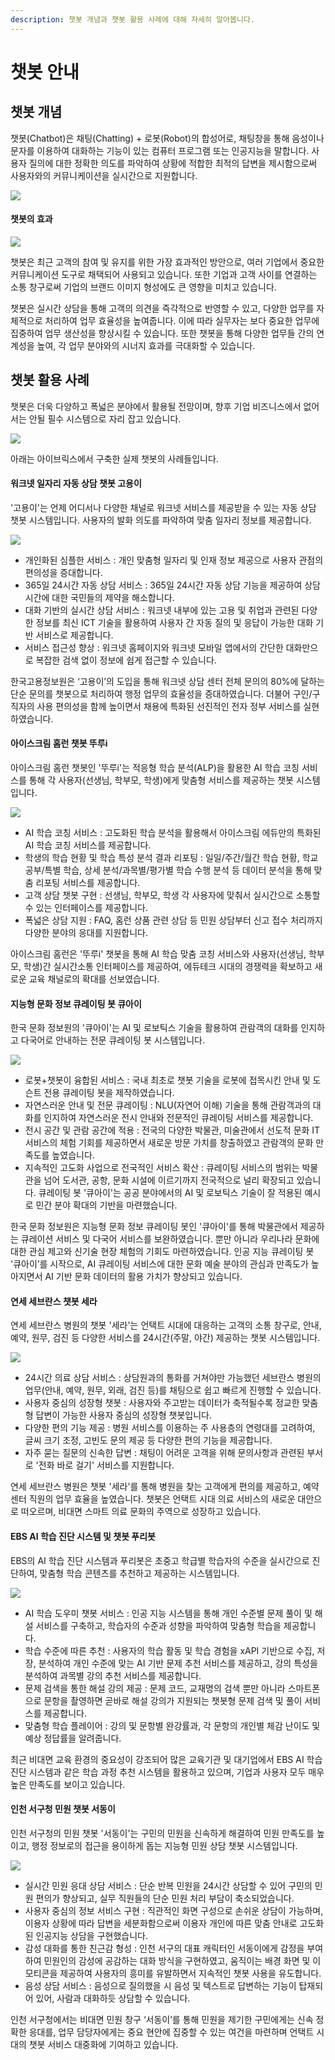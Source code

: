 ```yaml
---
description: 챗봇 개념과 챗봇 활용 사례에 대해 자세히 알아봅니다.
---
```


# 챗봇 안내

## 챗봇 개념

챗봇(Chatbot)은 채팅(Chatting) + 로봇(Robot)의 합성어로, 채팅창을 통해 음성이나 문자를 이용하여 대화하는 기능이 있는 컴퓨터 프로그램 또는 인공지능을 말합니다. 사용자 질의에 대한 정확한 의도를 파악하여 상황에 적합한 최적의 답변을 제시함으로써 사용자와의 커뮤니케이션을 실시간으로 지원합니다.             &#x20;

![](../.gitbook/assets/Animation.gif)

#### 챗봇의 효과                                                                           &#x20;

![](<../.gitbook/assets/챗봇의 효과.png>)

챗봇은 최근 고객의 참여 및 유지를 위한 가장 효과적인 방안으로, 여러 기업에서 중요한 커뮤니케이션 도구로 채택되어 사용되고 있습니다. 또한 기업과 고객 사이를 연결하는 소통 창구로써 기업의 브랜드 이미지 형성에도 큰 영향을 미치고 있습니다.&#x20;

챗봇은 실시간 상담을 통해 고객의 의견을 즉각적으로 반영할 수 있고, 다양한 업무를 자체적으로 처리하여 업무 효율성을 높여줍니다. 이에 따라 실무자는 보다 중요한 업무에 집중하여 업무 생산성을 향상시킬 수 있습니다. 또한 챗봇을 통해 다양한 업무들 간의 연계성을 높여, 각 업무 분야와의 시너지 효과를 극대화할 수 있습니다.



## 챗봇 활용 사례&#x20;

챗봇은 더욱 다양하고 폭넓은 분야에서 활용될 전망이며, 향후 기업 비즈니스에서 없어서는 안될 필수 시스템으로 자리 잡고 있습니다. &#x20;

![](../.gitbook/assets/활용분야.png)

아래는 아이브릭스에서 구축한 실제 챗봇의 사례들입니다.      &#x20;

#### 워크넷 일자리 자동 상담 챗봇 고용이

'고용이'는 언제 어디서나 다양한 채널로 워크넷 서비스를 제공받을 수 있는 자동 상담 챗봇 시스템입니다. 사용자의 발화 의도를 파악하여 맞춤 일자리 정보를 제공합니다.

![](../.gitbook/assets/고용이.png)

* 개인화된 심플한 서비스 : 개인 맞춤형 일자리 및 인재 정보 제공으로 사용자 관점의 편의성을 증대합니다.
* 365일 24시간 자동 상담 서비스 : 365일 24시간 자동 상담 기능을 제공하여 상담 시간에 대한 국민들의 제약을 해소합니다.
* 대화 기반의 실시간 상담 서비스 : 워크넷 내부에 있는 고용 및 취업과 관련된 다양한 정보를 최신 ICT 기술을 활용하여 사용자 간 자동 질의 및 응답이 가능한 대화 기반 서비스로 제공합니다.
* 서비스 접근성 향상 : 워크넷 홈페이지와 워크넷 모바일 앱에서의 간단한 대화만으로 복잡한 검색 없이 정보에 쉽게 접근할 수 있습니다.

한국고용정보원은 ‘고용이’의 도입을 통해 워크넷 상담 센터 전체 문의의 80%에 달하는 단순 문의를 챗봇으로 처리하여 행정 업무의 효율성을 증대하였습니다. 더불어 구인/구직자의 사용 편의성을 함께 높이면서 채용에 특화된 선진적인 전자 정부 서비스를 실현하였습니다.

&#x20; &#x20;

#### 아이스크림 홈런 챗봇 뚜루i

아이스크림 홈런 챗봇인 '뚜루i'는 적응형 학습 분석(ALP)을 활용한 AI 학습 코칭 서비스를 통해 각 사용자(선생님, 학부모, 학생)에게 맞춤형 서비스를 제공하는 챗봇 시스템입니다.&#x20;

![](../.gitbook/assets/아이스크림홈런.png)

* AI 학습 코칭 서비스 : 고도화된 학습 분석을 활용해서 아이스크림 에듀만의 특화된 AI 학습 코칭 서비스를 제공합니다.
* 학생의 학습 현황 및 학습 특성 분석 결과 리포팅 : 일일/주간/월간 학습 현황, 학교 공부/특별 학습, 상세 분석/과목별/평가별 학습 수행 분석 등 데이터 분석을 통해 맞춤 리포팅 서비스를 제공합니다.
* 고객 상담 챗봇 구현 : 선생님, 학부모, 학생 각 사용자에 맞춰서 실시간으로 소통할 수 있는 인터페이스를 제공합니다.
* 폭넓은 상담 지원 : FAQ, 홈런 상품 관련 상담 등 민원 상담부터 신고 접수 처리까지 다양한 분야의 응대를 지원합니다.

아이스크림 홈런은 '뚜루i' 챗봇을 통해 AI 학습 맞춤 코칭 서비스와 사용자(선생님, 학부모, 학생)간 실시간소통 인터페이스를 제공하여, 에듀테크 시대의 경쟁력을 확보하고 새로운 교육 채널로의 확대를 선보였습니다.&#x20;



#### 지능형 문화 정보 큐레이팅 봇 큐아이

한국 문화 정보원의 '큐아이'는 AI 및 로보틱스 기술을 활용하여 관람객의 대화를 인지하고 다국어로 안내하는 전문 큐레이팅 봇 시스템입니다.

![](<../.gitbook/assets/큐아이 (1).png>)

* 로봇+챗봇이 융합된 서비스 : 국내 최초로 챗봇 기술을 로봇에 접목시킨 안내 및 도슨트 전용 큐레이팅 봇을 제작하였습니다.
* 자연스러운 안내 및 전문 큐레이팅 : NLU(자연어 이해) 기술을 통해 관람객과의 대화를 인지하여 자연스러운 전시 안내와 전문적인 큐레이팅 서비스를 제공합니다.
* 전시 공간 및 관람 공간에 적용 : 전국의 다양한 박물관, 미술관에서 선도적 문화 IT 서비스의 체험 기회를 제공하면서 새로운 방문 가치를 창출하였고 관람객의 문화 만족도를 높였습니다.
* 지속적인 고도화 사업으로 전국적인 서비스 확산 : 큐레이팅 서비스의 범위는 박물관을 넘어 도서관, 공항, 문화 시설에 이르기까지 전국적으로 널리 확장되고 있습니다. 큐레이팅 봇 '큐아이'는 공공 분야에서의 AI 및 로보틱스 기술이 잘 적용된 예시로 민간 분야 확대의 기반을 마련했습니다.

한국 문화 정보원은 지능형 문화 정보 큐레이팅 봇인 '큐아이'를 통해 박물관에서 제공하는 큐레이션 서비스 및 다국어 서비스를 보완하였습니다. 뿐만 아니라 우리나라 문화에 대한 관심 제고와 신기술 현장 체험의 기회도 마련하였습니다. 인공 지능 큐레이팅 봇 '큐아이’를 시작으로, AI 큐레이팅 서비스에 대한 문화 예술 분야의 관심과 만족도가 높아지면서 AI 기반 문화 데이터의 활용 가치가 향상되고 있습니다.



#### 연세 세브란스 챗봇 세라

연세 세브란스 병원의 챗봇 '세라'는 언택트 시대에 대응하는 고객의 소통 창구로, 안내, 예약, 원무, 검진 등 다양한 서비스를 24시간(주말, 야간) 제공하는 챗봇 시스템입니다.

![](<../.gitbook/assets/세라 (1).png>)

* 24시간 의료 상담 서비스 : 상담원과의 통화를 거쳐야만 가능했던 세브란스 병원의 업무(안내, 예약, 원무, 외래, 검진 등)를 채팅으로 쉽고 빠르게 진행할 수 있습니다. &#x20;
* 사용자 중심의 성장형 챗봇 : 사용자와 주고받는 데이터가 축적될수록 정교한 맞춤형 답변이 가능한 사용자 중심의 성장형 챗봇입니다.
* 다양한 편의 기능 제공 : 병원 서비스를 이용하는 주 사용층의 연령대를 고려하여, 글씨 크기 조정, 고빈도 문의 제공 등 다양한 편의 기능을 제공합니다.
* 자주 묻는 질문의 신속한 답변 : 채팅이 어려운 고객을 위해 문의사항과 관련된 부서로 '전화 바로 걸기' 서비스를 지원합니다.

연세 세브란스 병원은 챗봇 '세라'를 통해 병원을 찾는 고객에게 편의를 제공하고, 예약 센터 직원의 업무 효율을 높였습니다. 챗봇은 언택트 시대 의료 서비스의 새로운 대안으로 떠오르며, 비대면 스마트 의료 문화의 주역으로 성장하고 있습니다.



#### EBS AI  학습 진단 시스템 및 챗봇 푸리봇  &#x20;

EBS의 AI 학습 진단 시스템과 푸리봇은 초중고 학급별 학습자의 수준을 실시간으로 진단하여, 맞춤형 학습 콘텐츠를 추천하고 제공하는 시스템입니다.&#x20;

![](../.gitbook/assets/EBS푸리봇.png)

* AI 학습 도우미 챗봇 서비스 : 인공 지능 시스템을 통해 개인 수준별 문제 풀이 및 해설 서비스를 구축하고, 학습자의 수준과 성향을 파악하여 맞춤형 학습을 제공합니다.&#x20;
* 학습 수준에 따른 추천 : 사용자의 학습 활동 및 학습 경험을 xAPI 기반으로 수집, 저장, 분석하여 개인 수준에 맞는 AI 기반 문제 추천 서비스를 제공하고, 강의 특성을 분석하여 과목별 강의 추천 서비스를 제공합니다.
* 문제 검색을 통한 해설 강의 제공 : 문제 코드, 교재명의 검색 뿐만 아니라 스마트폰으로 문항을 촬영하면 곧바로 해설 강의가 지원되는 챗봇형 문제 검색 및 풀이 서비스를 제공합니다.
* 맞춤형 학습 플레이어 : 강의 및 문항별 완강률과, 각 문항의 개인별 체감 난이도 및 예상 정답률을 알려줍니다.

최근 비대면 교육 환경의 중요성이 강조되어 많은 교육기관 및 대기업에서 EBS AI 학습 진단 시스템과 같은 학습 과정 추천 시스템을 활용하고 있으며, 기업과 사용자 모두 매우 높은 만족도를 보이고 있습니다.



#### 인천 서구청 민원 챗봇 서동이

인천 서구청의 민원 챗봇 '서동이'는 구민의 민원을 신속하게 해결하여 민원 만족도를 높이고, 행정 정보로의 접근을 용이하게 돕는 지능형 민원 상담 챗봇 시스템입니다.

![](<../.gitbook/assets/서동이 (3).png>)

* 실시간 민원 응대 상담 서비스 : 단순 반복 민원을 24시간 상담할 수 있어 구민의 민원 편의가 향상되고, 실무 직원들의 단순 민원 처리 부담이 축소되었습니다.
* 사용자 중심의 정보 서비스 구현 : 직관적인 화면 구성으로 손쉬운 상담이 가능하며, 이용자 상황에 따라 답변을 세분화함으로써 이용자 개인에 따른 맞춤 안내로 고도화된 인공지능 상담을 구현했습니다.
* 감성 대화를 통한 친근감 형성 : 인천 서구의 대표 캐릭터인 서동이에게 감정을 부여하여 민원인의 감성에 공감하는 대화 방식을 구현하였고, 움직이는 배경 화면 및 이모티콘을 제공하여 사용자의 흥미를 유발하면서 지속적인 챗봇 사용을 유도합니다.
* 음성 상담 서비스 : 음성으로 질의했을 시 음성 및 텍스트로 답변하는 기능이 탑재되어 있어, 사람과 대화하듯 상담할 수 있습니다.

인천 서구청에서는 비대면 민원 창구 ‘서동이’를 통해 민원을 제기한 구민에게는 신속 정확한 응대를, 업무 담당자에게는 중요 현안에 집중할 수 있는 여건을 마련하며 언택트 시대의 챗봇 서비스 대중화에 기여하고 있습니다.

